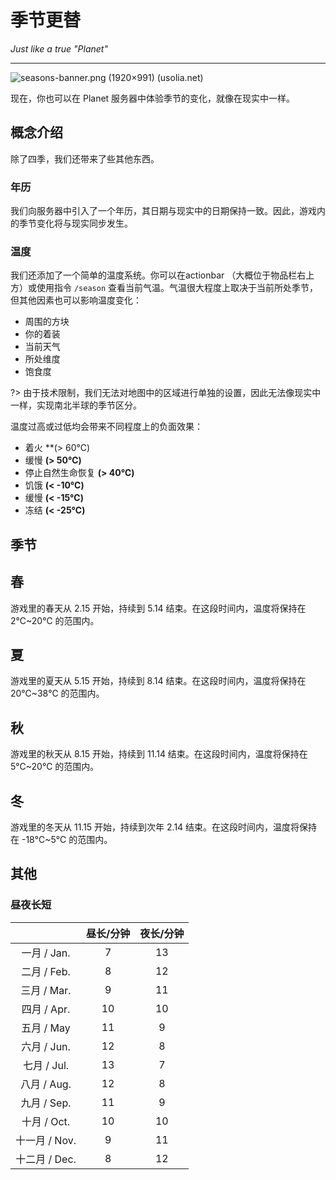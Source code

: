 # 季节更替

*Just like a true "Planet"*

----
![seasons-banner.png (1920×991) (usolia.net)](https://usolia.net/img/docs/pl01/seasons/seasons-banner.png)

现在，你也可以在 Planet 服务器中体验季节的变化，就像在现实中一样。

## 概念介绍

除了四季，我们还带来了些其他东西。

### 年历

我们向服务器中引入了一个年历，其日期与现实中的日期保持一致。因此，游戏内的季节变化将与现实同步发生。

### 温度

我们还添加了一个简单的温度系统。你可以在actionbar （大概位于物品栏右上方）或使用指令 `/season` 查看当前气温。气温很大程度上取决于当前所处季节，但其他因素也可以影响温度变化：

- 周围的方块
- 你的着装
- 当前天气
- 所处维度
- 饱食度

?> 由于技术限制，我们无法对地图中的区域进行单独的设置，因此无法像现实中一样，实现南北半球的季节区分。

温度过高或过低均会带来不同程度上的负面效果：

- 着火 **(> 60℃)
- 缓慢 **(> 50℃)**
- 停止自然生命恢复 **(> 40℃)**
- 饥饿 **(< -10℃)**
- 缓慢 **(< -15℃)**
- 冻结 **(< -25℃)**


## 季节

## 春

游戏里的春天从 2.15 开始，持续到 5.14 结束。在这段时间内，温度将保持在 2℃~20℃ 的范围内。

## 夏

游戏里的夏天从 5.15 开始，持续到 8.14 结束。在这段时间内，温度将保持在 20℃~38℃ 的范围内。

## 秋

游戏里的秋天从 8.15 开始，持续到 11.14 结束。在这段时间内，温度将保持在 5℃~20℃ 的范围内。

## 冬

游戏里的冬天从 11.15 开始，持续到次年 2.14 结束。在这段时间内，温度将保持在 -18℃~5℃ 的范围内。

## 其他

### 昼夜长短

|               | 昼长/分钟 | 夜长/分钟 |
|:-------------:|:---------:|:---------:|
|  一月 / Jan.  |     7     |    13     |
|  二月 / Feb.  |     8     |    12     |
|  三月 / Mar.  |     9     |    11     |
|  四月 / Apr.  |    10     |    10     |
|  五月 / May   |    11     |     9     |
|  六月 / Jun.  |    12     |     8     |
|  七月 / Jul.  |    13     |     7     |
|  八月 / Aug.  |    12     |     8     |
|  九月 / Sep.  |    11     |     9     |
|  十月 / Oct.  |    10     |    10     |
| 十一月 / Nov. |     9     |    11     |
| 十二月 / Dec. |     8     |    12     |

